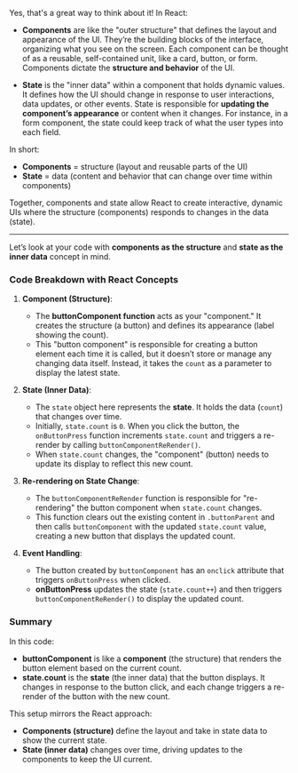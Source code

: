 Yes, that's a great way to think about it! In React:

- **Components** are like the "outer structure" that defines the layout and appearance of the UI. They’re the building blocks of the interface, organizing what you see on the screen. Each component can be thought of as a reusable, self-contained unit, like a card, button, or form. Components dictate the **structure and behavior** of the UI.

- **State** is the "inner data" within a component that holds dynamic values. It defines how the UI should change in response to user interactions, data updates, or other events. State is responsible for **updating the component’s appearance** or content when it changes. For instance, in a form component, the state could keep track of what the user types into each field.

In short:
- **Components** = structure (layout and reusable parts of the UI)
- **State** = data (content and behavior that can change over time within components)

Together, components and state allow React to create interactive, dynamic UIs where the structure (components) responds to changes in the data (state).



---

Let’s look at your code with **components as the structure** and **state as the inner data** concept in mind.

### Code Breakdown with React Concepts

1. **Component (Structure)**:
   - The **buttonComponent function** acts as your "component." It creates the structure (a button) and defines its appearance (label showing the count).
   - This "button component" is responsible for creating a button element each time it is called, but it doesn’t store or manage any changing data itself. Instead, it takes the `count` as a parameter to display the latest state.

2. **State (Inner Data)**:
   - The `state` object here represents the **state**. It holds the data (`count`) that changes over time.
   - Initially, `state.count` is `0`. When you click the button, the `onButtonPress` function increments `state.count` and triggers a re-render by calling `buttonComponentReRender()`.
   - When `state.count` changes, the "component" (button) needs to update its display to reflect this new count.

3. **Re-rendering on State Change**:
   - The `buttonComponentReRender` function is responsible for "re-rendering" the button component when `state.count` changes.
   - This function clears out the existing content in `.buttonParent` and then calls `buttonComponent` with the updated `state.count` value, creating a new button that displays the updated count.

4. **Event Handling**:
   - The button created by `buttonComponent` has an `onclick` attribute that triggers `onButtonPress` when clicked.
   - **onButtonPress** updates the state (`state.count++`) and then triggers `buttonComponentReRender()` to display the updated count.

### Summary
In this code:
- **buttonComponent** is like a **component** (the structure) that renders the button element based on the current count.
- **state.count** is the **state** (the inner data) that the button displays. It changes in response to the button click, and each change triggers a re-render of the button with the new count.

This setup mirrors the React approach:
- **Components (structure)** define the layout and take in state data to show the current state.
- **State (inner data)** changes over time, driving updates to the components to keep the UI current.